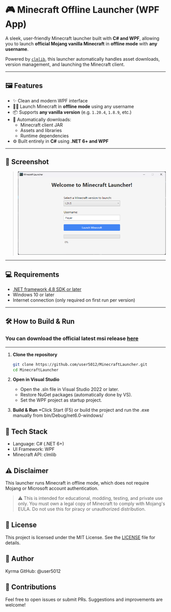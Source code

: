 # 🎮 Minecraft Offline Launcher (WPF App)

A sleek, user-friendly Minecraft launcher built with **C# and WPF**, allowing you to launch **official Mojang vanilla Minecraft** in **offline mode** with **any username**.

Powered by [`clmlib`](https://github.com/Clashsoft/clmlib), this launcher automatically handles asset downloads, version management, and launching the Minecraft client.

---

## 🖼️ Features

- ✨ Clean and modern WPF interface
- 🧑‍💻 Launch Minecraft in **offline mode** using any username
- 📦 Supports **any vanilla version** (e.g. `1.20.4`, `1.8.9`, etc.)
- 🔄 Automatically downloads:
  - Minecraft client JAR
  - Assets and libraries
  - Runtime dependencies
- ⚙️ Built entirely in **C#** using **.NET 6+ and WPF**

---

## 📸 Screenshot

> *![Launcher screenshot](./MinecraftLauncher/Assets/Screenshot.png)*

---

## 💻 Requirements

- [.NET framework 4.8 SDK or later](https://dotnet.microsoft.com/en-us/download/dotnet-framework)
- Windows 10 or later
- Internet connection (only required on first run per version)

---

## 🛠️ How to Build & Run

### You can download the official latest msi release [here](https://github.com/user5012/MinecraftLauncher/releases/download/1.0.0/Minecraft.Launcher.Setup.msi)
---

1. **Clone the repository**

   ```bash
   git clone https://github.com/user5012/MinecraftLauncher.git
   cd MinecraftLauncher

2. **Open in Visual Studio**
   * Open the .sln file in Visual Studio 2022 or later.
   * Restore NuGet packages (automatically done by VS).
   * Set the WPF project as startup project.

3. **Build & Run**
   *Click Start (F5) or build the project and run the .exe manually from bin/Debug/net6.0-windows/

## 🧰 Tech Stack
  * Language: C# (.NET 6+)
  * UI Framework: WPF
  * Minecraft API: clmlib

## ⚠️ Disclaimer
This launcher runs Minecraft in offline mode, which does not require Mojang or Microsoft account authentication.

> ⚠️ This is intended for educational, modding, testing, and private use only.
> You must own a legal copy of Minecraft to comply with Mojang's EULA.
> Do not use this for piracy or unauthorized distribution.

## 📄 License
This project is licensed under the MIT License. See the [LICENSE](LICENSE) file for details.

## 🙋 Author
Kyrma
GitHub: @user5012

## 🤝 Contributions
Feel free to open issues or submit PRs. Suggestions and improvements are welcome!
